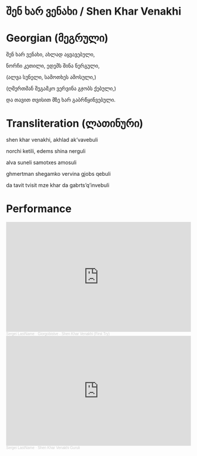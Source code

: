 # შენ ხარ ვენახი / Shen Khar Venakhi

# Georgian (მეგრული)

შენ ხარ ვენახი, ახლად აყვავებული,

ნორჩი კეთილი, ედემს შინა ნერგული,

(ალვა სუნელი, სამოთხეს ამოსული,)

(ღმერთმან შეგამკო ვერვინა გჯობს ქებული,)

და თავით თვისით მზე ხარ გაბრწყინვებული.

# Transliteration (ლათინური)

shen khar venakhi, akhlad ak’vavebuli

norchi ketili, edems shina nerguli

alva suneli samotxes amosuli

ghmertman shegamko vervina gjobs qebuli

da tavit tvisit mze khar da gabrts’q’invebuli

# Performance

<iframe width="100%" height="300" scrolling="no" frameborder="no" allow="autoplay" src="https://w.soundcloud.com/player/?url=https%3A//api.soundcloud.com/tracks/2027442700%3Fsecret_token%3Ds-3ja1CCtxw60&color=%23ff5500&auto_play=false&hide_related=false&show_comments=true&show_user=true&show_reposts=false&show_teaser=true&visual=true"></iframe><div style="font-size: 10px; color: #cccccc;line-break: anywhere;word-break: normal;overflow: hidden;white-space: nowrap;text-overflow: ellipsis; font-family: Interstate,Lucida Grande,Lucida Sans Unicode,Lucida Sans,Garuda,Verdana,Tahoma,sans-serif;font-weight: 100;"><a href="https://soundcloud.com/o9xjkfdgxof2" title="Sergei LastName" target="_blank" style="color: #cccccc; text-decoration: none;">Sergei LastName</a> · <a href="https://soundcloud.com/o9xjkfdgxof2/giorgobistve-shen-khar-venakhi/s-3ja1CCtxw60" title="Giorgobistve - Shen Khar Venakhi (First Try)" target="_blank" style="color: #cccccc; text-decoration: none;">Giorgobistve - Shen Khar Venakhi (First Try)</a></div>

<iframe width="100%" height="300" scrolling="no" frameborder="no" allow="autoplay" src="https://w.soundcloud.com/player/?url=https%3A//api.soundcloud.com/tracks/2122646874&color=%23ff5500&auto_play=false&hide_related=false&show_comments=true&show_user=true&show_reposts=false&show_teaser=true&visual=true"></iframe><div style="font-size: 10px; color: #cccccc;line-break: anywhere;word-break: normal;overflow: hidden;white-space: nowrap;text-overflow: ellipsis; font-family: Interstate,Lucida Grande,Lucida Sans Unicode,Lucida Sans,Garuda,Verdana,Tahoma,sans-serif;font-weight: 100;"><a href="https://soundcloud.com/o9xjkfdgxof2" title="Sergei LastName" target="_blank" style="color: #cccccc; text-decoration: none;">Sergei LastName</a> · <a href="https://soundcloud.com/o9xjkfdgxof2/shen-khar-venakhi-guruli" title="Shen Khar Venakhi Guruli" target="_blank" style="color: #cccccc; text-decoration: none;">Shen Khar Venakhi Guruli</a></div>
